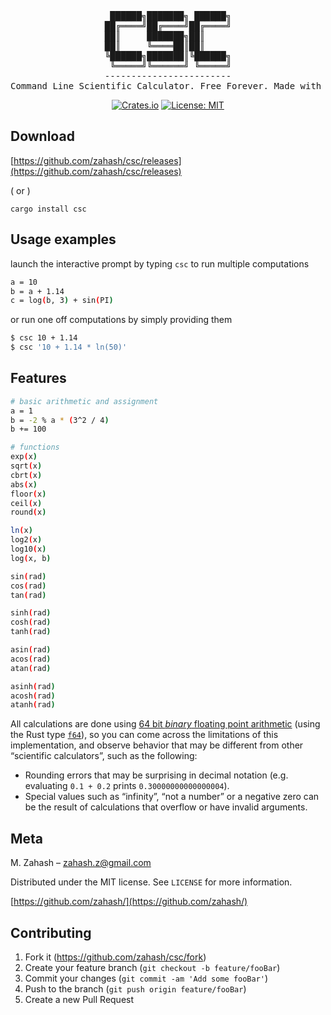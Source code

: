 <div align="center">

<pre>
 ██████╗███████╗ ██████╗
██╔════╝██╔════╝██╔════╝
██║     ███████╗██║     
██║     ╚════██║██║     
╚██████╗███████║╚██████╗
 ╚═════╝╚══════╝ ╚═════╝
------------------------
Command Line Scientific Calculator. Free Forever. Made with ❤️ using 🦀
</pre>

[![Crates.io](https://img.shields.io/crates/v/csc.svg)](https://crates.io/crates/csc)
[![License: MIT](https://img.shields.io/badge/License-MIT-yellow.svg)](https://opensource.org/licenses/MIT)

</div>

## Download

[https://github.com/zahash/csc/releases](https://github.com/zahash/csc/releases)

( or )

```
cargo install csc
```

## Usage examples

launch the interactive prompt by typing `csc` to run multiple computations

```sh
a = 10
b = a + 1.14
c = log(b, 3) + sin(PI)
```

or run one off computations by simply providing them

```sh
$ csc 10 + 1.14
$ csc '10 + 1.14 * ln(50)'
```

## Features

```sh
# basic arithmetic and assignment
a = 1
b = -2 % a * (3^2 / 4)
b += 100

# functions
exp(x)
sqrt(x)
cbrt(x)
abs(x)
floor(x)
ceil(x)
round(x)

ln(x)
log2(x)
log10(x)
log(x, b)

sin(rad)
cos(rad)
tan(rad)

sinh(rad)
cosh(rad)
tanh(rad)

asin(rad)
acos(rad)
atan(rad)

asinh(rad)
acosh(rad)
atanh(rad)
```

All calculations are done using [64 bit *binary* floating point arithmetic](https://en.wikipedia.org/wiki/Double-precision_floating-point_format)
(using the Rust type [`f64`](https://doc.rust-lang.org/std/primitive.f64.html)), so you can come across
the limitations of this implementation, and observe behavior that may be different from other “scientific calculators”, such as the following:
* Rounding errors that may be surprising in decimal notation (e.g. evaluating `0.1 + 0.2` prints `0.30000000000000004`).
* Special values such as “infinity”, “not a number” or a negative zero can be the result of calculations that overflow or have invalid arguments.

## Meta

M. Zahash – zahash.z@gmail.com

Distributed under the MIT license. See `LICENSE` for more information.

[https://github.com/zahash/](https://github.com/zahash/)

## Contributing

1. Fork it (<https://github.com/zahash/csc/fork>)
2. Create your feature branch (`git checkout -b feature/fooBar`)
3. Commit your changes (`git commit -am 'Add some fooBar'`)
4. Push to the branch (`git push origin feature/fooBar`)
5. Create a new Pull Request
